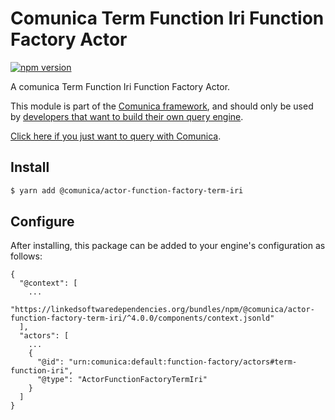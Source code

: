 # Comunica Term Function Iri Function Factory Actor

[![npm version](https://badge.fury.io/js/%40comunica%2Factor-function-factory-term-function-iri.svg)](https://www.npmjs.com/package/@comunica/actor-function-factory-term-iri)

A comunica Term Function Iri Function Factory Actor.

This module is part of the [Comunica framework](https://github.com/comunica/comunica),
and should only be used by [developers that want to build their own query engine](https://comunica.dev/docs/modify/).

[Click here if you just want to query with Comunica](https://comunica.dev/docs/query/).

## Install

```bash
$ yarn add @comunica/actor-function-factory-term-iri
```

## Configure

After installing, this package can be added to your engine's configuration as follows:
```text
{
  "@context": [
    ...
    "https://linkedsoftwaredependencies.org/bundles/npm/@comunica/actor-function-factory-term-iri/^4.0.0/components/context.jsonld"
  ],
  "actors": [
    ...
    {
      "@id": "urn:comunica:default:function-factory/actors#term-function-iri",
      "@type": "ActorFunctionFactoryTermIri"
    }
  ]
}
```
